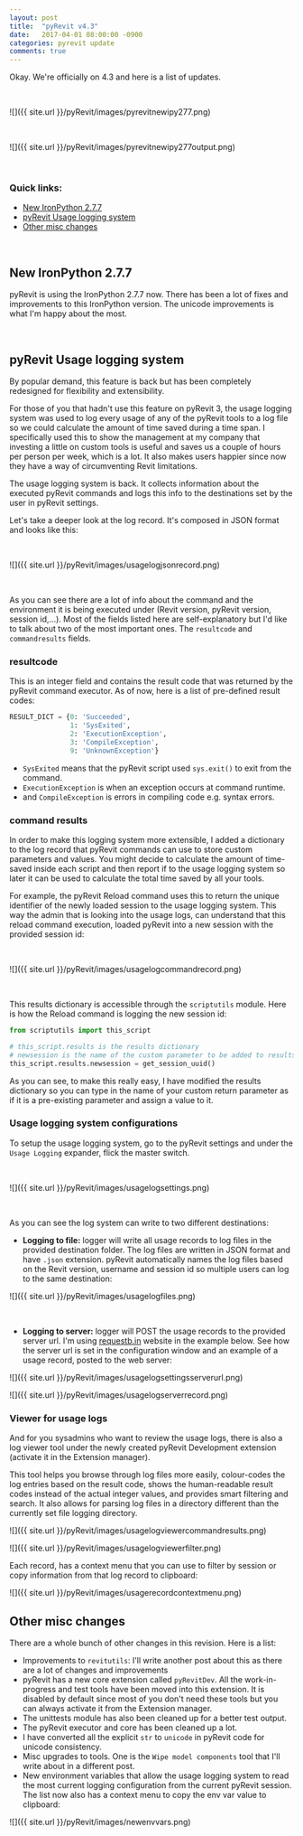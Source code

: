 ```yaml
---
layout: post
title:  "pyRevit v4.3"
date:   2017-04-01 08:00:00 -0900
categories: pyrevit update
comments: true
---
```


Okay. We're officially on 4.3 and here is a list of updates.

&nbsp;

![]({{ site.url }}/pyRevit/images/pyrevitnewipy277.png)

&nbsp;

![]({{ site.url }}/pyRevit/images/pyrevitnewipy277output.png)

&nbsp;

### Quick links:
- [New IronPython 2.7.7](#new-ironpython-277)
- [pyRevit Usage logging system](#pyrevit-usage-logging-system)
- [Other misc changes](#other-misc-changes)

&nbsp;

## New IronPython 2.7.7

pyRevit is using the IronPython 2.7.7 now. There has been a lot of fixes and improvements to this IronPython version. The unicode improvements is what I'm happy about the most.

&nbsp;

## pyRevit Usage logging system

By popular demand, this feature is back but has been completely redesigned for flexibility and extensibility.

For those of you that hadn't use this feature on pyRevit 3, the usage logging system was used to log every usage of any of the pyRevit tools to a log file so we could calculate the amount of time saved during a time span. I specifically used this to show the management at my company that investing a little on custom tools is useful and saves us a couple of hours per person per week, which is a lot. It also makes users happier since now they have a way of circumventing Revit limitations.

The usage logging system is back. It collects information about the executed pyRevit commands and logs this info to the destinations set by the user in pyRevit settings.

Let's take a deeper look at the log record. It's composed in JSON format and looks like this:

&nbsp;

![]({{ site.url }}/pyRevit/images/usagelogjsonrecord.png)

&nbsp;

As you can see there are a lot of info about the command and the environment it is being executed under (Revit version, pyRevit version, session id,...). Most of the fields listed here are self-explanatory but I'd like to talk about two of the most important ones. The `resultcode` and `commandresults` fields.

### resultcode

This is an integer field and contains the result code that was returned by the pyRevit command executor. As of now, here is a list of pre-defined result codes:

``` python
RESULT_DICT = {0: 'Succeeded',
               1: 'SysExited',
               2: 'ExecutionException',
               3: 'CompileException',
               9: 'UnknownException'}
```

- `SysExited` means that the pyRevit script used `sys.exit()` to exit from the command.
- `ExecutionException` is when an exception occurs at command runtime.
- and `CompileException` is errors in compiling code e.g. syntax errors.

### command results

In order to make this logging system more extensible, I added a dictionary to the log record that pyRevit commands can use to store custom parameters and values. You might decide to calculate the amount of time-saved inside each script and then report if to the usage logging system so later it can be used to calculate the total time saved by all your tools.

For example, the pyRevit Reload command uses this to return the unique identifier of the newly loaded session to the usage logging system. This way the admin that is looking into the usage logs, can understand that this reload command execution, loaded pyRevit into a new session with the provided session id:

&nbsp;

![]({{ site.url }}/pyRevit/images/usagelogcommandrecord.png)

&nbsp;

This results dictionary is accessible through the `scriptutils` module. Here is how the Reload command is logging the new session id:

``` python
from scriptutils import this_script

# this_script.results is the results dictionary
# newsession is the name of the custom parameter to be added to results
this_script.results.newsession = get_session_uuid()
```

As you can see, to make this really easy, I have modified the results dictionary so you can type in the name of your custom return parameter as if it is a pre-existing parameter and assign a value to it.

### Usage logging system configurations

To setup the usage logging system, go to the pyRevit settings and under the `Usage Logging` expander, flick the master switch.

&nbsp;

![]({{ site.url }}/pyRevit/images/usagelogsettings.png)

&nbsp;

As you can see the log system can write to two different destinations:

- **Logging to file:** logger will write all usage records to log files in the provided destination folder. The log files are written in JSON format and have `.json` extension. pyRevit automatically names the log files based on the Revit version, username and session id so multiple users can log to the same destination:

![]({{ site.url }}/pyRevit/images/usagelogfiles.png)

&nbsp;

- **Logging to server:** logger will POST the usage records to the provided server url. I'm using [requestb.in](https://requestb.in) website in the example below. See how the server url is set in the configuration window and an example of a usage record, posted to the web server:

![]({{ site.url }}/pyRevit/images/usagelogsettingsserverurl.png)

![]({{ site.url }}/pyRevit/images/usagelogserverrecord.png)

 
### Viewer for usage logs

And for you sysadmins who want to review the usage logs, there is also a log viewer tool under the newly created pyRevit Development extension (activate it in the Extension manager).

This tool helps you browse through log files more easily, colour-codes the log entries based on the result code, shows the human-readable result codes instead of the actual integer values, and provides smart filtering and search. It also allows for parsing log files in a directory different than the currently set file logging directory.

![]({{ site.url }}/pyRevit/images/usagelogviewercommandresults.png)

![]({{ site.url }}/pyRevit/images/usagelogviewerfilter.png)

Each record, has a context menu that you can use to filter by session or copy information from that log record to clipboard:

![]({{ site.url }}/pyRevit/images/usagerecordcontextmenu.png)


## Other misc changes

There are a whole bunch of other changes in this revision. Here is a list:

 - Improvements to `revitutils`: I'll write another post about this as there are a lot of changes and improvements
 - pyRevit has a new core extension called `pyRevitDev`. All the work-in-progress and test tools have been moved into this extension. It is disabled by default since most of you don't need these tools but you can always activate it from the Extension manager.
 - The unittests module has also been cleaned up for a better test output.
 - The pyRevit executor and core has been cleaned up a lot.
 - I have converted all the explicit `str` to `unicode` in pyRevit code for unicode consistency.
 - Misc upgrades to tools. One is the `Wipe model components` tool that I'll write about in a different post.
 - New environment variables that allow the usage logging system to read the most current logging configuration from the current pyRevit session. The list now also has a context menu to copy the env var value to clipboard:

![]({{ site.url }}/pyRevit/images/newenvvars.png)
